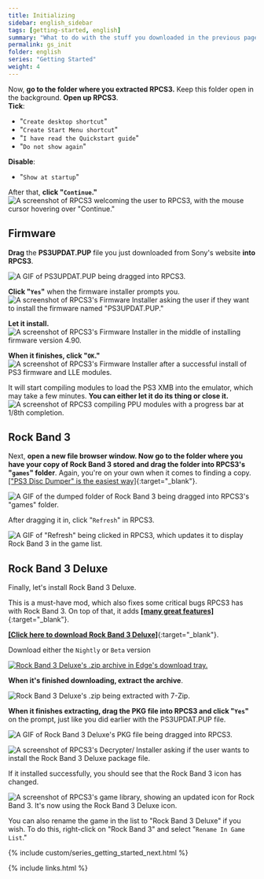 ```yaml
---
title: Initializing
sidebar: english_sidebar
tags: [getting-started, english]
summary: "What to do with the stuff you downloaded in the previous page."
permalink: gs_init
folder: english
series: "Getting Started"
weight: 4
---
```


Now, **go to the folder where you extracted RPCS3.** Keep this folder open in the background. **Open up RPCS3**.  
**Tick**:
* "`Create desktop shortcut`"
* "`Create Start Menu shortcut`"
* "`I have read the Quickstart guide`"
* "`Do not show again`"  

**Disable**:
* "`Show at startup`"  

After that, **click "`Continue`."**  
![A screenshot of RPCS3 welcoming the user to RPCS3, with the mouse cursor hovering over "Continue."](https://rb3pc.milohax.org/images/install/rpcs3init.png "Welcome to RPCS3")

## Firmware

**Drag** the **PS3UPDAT.PUP** file you just downloaded from Sony's website **into RPCS3**. 

![A GIF of PS3UPDAT.PUP being dragged into RPCS3.](https://rb3pc.milohax.org/images/install/rpcs3fwdnd.gif "PST3UPDAT.PUP")

**Click "`Yes`"** when the firmware installer prompts you.  
![A screenshot of RPCS3's Firmware Installer asking the user if they want to install the firmware named "PS3UPDAT.PUP."](https://rb3pc.milohax.org/images/install/fwinstall.png "RPCS3 Firmware Installer")

**Let it install.**  
![A screenshot of RPCS3's Firmware Installer in the middle of installing firmware version 4.90.](https://rb3pc.milohax.org/images/install/rpcs3fw.png "RPCS3 Firmware Installer progress")

**When it finishes, click "`OK`."**  
![A screenshot of RPCS3's Firmware Installer after a successful install of PS3 firmware and LLE modules.](https://rb3pc.milohax.org/images/install/rpcs3fwdone.png "Success!")

It will start compiling modules to load the PS3 XMB into the emulator, which may take a few minutes. **You can either let it do its thing or close it.**  
![A screenshot of RPCS3 compiling PPU modules with a progress bar at 1/8th completion.](https://rb3pc.milohax.org/images/install/rpcs3fwcomp.png "Compiling PPU modules...")

## Rock Band 3

Next, **open a new file browser window. Now go to the folder where you have your copy of Rock Band 3 stored and drag the folder into RPCS3's "`games`" folder**. Again, you're on your own when it comes to finding a copy. [["PS3 Disc Dumper" is the easiest way]](https://youtu.be/mRxSKxoYt_g){:target="_blank"}.

![A GIF of the dumped folder of Rock Band 3 being dragged into RPCS3's "games" folder.](https://rb3pc.milohax.org/images/install/rpcs3rb3dnd.gif "Rock Band 3 [BLUS30463]")

After dragging it in, click "`Refresh`" in RPCS3.

![A GIF of "Refresh" being clicked in RPCS3, which updates it to display Rock Band 3 in the game list.](https://rb3pc.milohax.org/images/install/rpcs3refresh.gif "Rock Band 3 [BLUS30463]")

## Rock Band 3 Deluxe

Finally, let's install Rock Band 3 Deluxe.

This is a must-have mod, which also fixes some critical bugs RPCS3 has with Rock Band 3. On top of that, it adds [**[many great features]**](https://rb3dx.milohax.org/features){:target="_blank"}.

[**[Click here to download Rock Band 3 Deluxe]**](https://rb3dx.milohax.org/downloads){:target="_blank"}.

Download either the `Nightly` or `Beta` version 

[![Rock Band 3 Deluxe's .zip archive in Edge's download tray.](https://rb3pc.milohax.org/images/install/rb3dxdl.png)](https://rb3dx.milohax.org/downloads "RB3DX-PS3.zip")

**When it's finished downloading, extract the archive**.  

![Rock Band 3 Deluxe's .zip being extracted with 7-Zip.](https://rb3pc.milohax.org/images/install/rb3dxext.png "RB3DX-PS3.zip")

**When it finishes extracting, drag the PKG file into RPCS3 and click "`Yes`"** on the prompt, just like you did earlier with the PS3UPDAT.PUP file.  

![A GIF of Rock Band 3 Deluxe's PKG file being dragged into RPCS3.](https://rb3pc.milohax.org/images/install/rpcs3rb3dxdnd.gif "Rock Band 3 Deluxe PKG file")

![A screenshot of RPCS3's Decrypter/ Installer asking if the user wants to install the Rock Band 3 Deluxe package file.](https://rb3pc.milohax.org/images/install/rpcs3pkg.png "PKG Decrypter/ Installer")

If it installed successfully, you should see that the Rock Band 3 icon has changed.

![A screenshot of RPCS3's game library, showing an updated icon for Rock Band 3. It's now using the Rock Band 3 Deluxe icon.](https://rb3pc.milohax.org/images/install/rpcs3rb3dxicon.png "RPCS3 Game List")

You can also rename the game in the list to "Rock Band 3 Deluxe" if you wish. To do this, right-click on "Rock Band 3" and select "`Rename In Game List`."

{% include custom/series_getting_started_next.html %}

{% include links.html %}